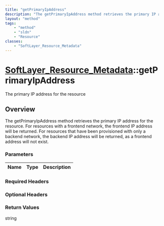 ```yaml
---
title: "getPrimaryIpAddress"
description: "The getPrimaryIpAddress method retrieves the primary IP address for the resource. For resources with a frontend network,... "
layout: "method"
tags:
    - "method"
    - "sldn"
    - "Resource"
classes:
    - "SoftLayer_Resource_Metadata"
---
```

# [SoftLayer_Resource_Metadata](/reference/services/SoftLayer_Resource_Metadata)::getPrimaryIpAddress

The primary IP address for the resource


## Overview 
The getPrimaryIpAddress method retrieves the primary IP address for the resource. For resources with a frontend network, the frontend IP address will be returned. For resources that have been provisioned with only a backend network, the backend IP address will be returned, as a frontend address will not exist. 

### Parameters 
|Name | Type | Description |
| --- | --- | --- |


### Required Headers

### Optional Headers

### Return Values
string


